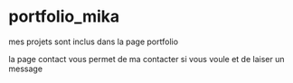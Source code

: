 # portfolio_mika

mes projets sont inclus dans la page portfolio

la page contact vous permet de ma contacter si vous voule et de laiser un message
